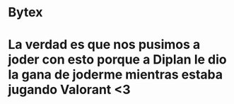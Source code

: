 # Bytex
# La verdad es que nos pusimos a joder con esto porque a Diplan le dio la gana  de joderme mientras estaba jugando Valorant <3
